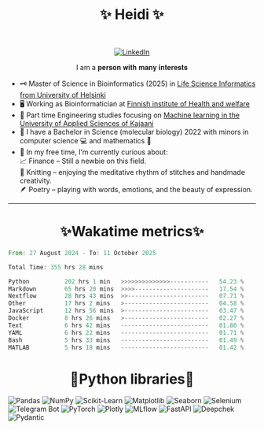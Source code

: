
<h1 align="center">✨ Heidi ✨</h1>
<br>

<p align="center">
  <a href="https://www.linkedin.com/in/heidi-putkuri/">
    <img src="http://img.shields.io/badge/LinkedIn-purple?style=flat&logo=linkedin" alt="LinkedIn">
  </a>
</p>
<p align="center">
  I am a 𝐩𝐞𝐫𝐬𝐨𝐧 𝐰𝐢𝐭𝐡 𝐦𝐚𝐧𝐲 𝐢𝐧𝐭𝐞𝐫𝐞𝐬𝐭𝐬

</p>

<!-- **Badges**
- website to create badge : https://shields.io/
- very nice tutorial to create badge : https://medium.com/@therafamartins/make-your-customized-badges-in-a-few-minutes-18e75475e271
-->

- 🗝 Master of Science in Bioinformatics (2025) in [Life Science Informatics from University of Helsinki](https://www.helsinki.fi/en/degree-programmes/life-science-informatics-masters-programme)
- 🖥️ Working as Bioinformatician at [Finnish institute of Health and welfare](https://thl.fi/en/main-page)
- 🦾 Part time Engineering studies focusing on [Machine learning in the University of Applied Sciences of Kajaani](https://kamk.fi/koulutukset/tieto-ja-viestintatekniikan-insinoori-datasta-tekoalyyn-paakaupunkiseutu-monimuoto/)
- 🧫 I have a Bachelor in Science (molecular biology) 2022 with minors in computer science 💻 and mathematics 🧮
- 🔭 In my free time, I’m currently curious about: <br>
  📈 Finance – Still a newbie on this field. <br>
  🧶 Knitting – enjoying the meditative rhythm of stitches and handmade creativity. <br>
  🪶 Poetry – playing with words, emotions, and the beauty of expression. <br>


<hr>
<h1 align = center>✨Wakatime metrics✨</h1>
<!--START_SECTION:waka-->

```rust
From: 27 August 2024 - To: 11 October 2025

Total Time: 355 hrs 28 mins

Python          202 hrs 1 min   >>>>>>>>>>>>>>-----------   54.23 %
Markdown        65 hrs 20 mins  >>>>---------------------   17.54 %
Nextflow        28 hrs 43 mins  >>-----------------------   07.71 %
Other           17 hrs 2 mins   >------------------------   04.58 %
JavaScript      12 hrs 56 mins  >------------------------   03.47 %
Docker          8 hrs 26 mins   >------------------------   02.27 %
Text            6 hrs 42 mins   -------------------------   01.80 %
YAML            6 hrs 22 mins   -------------------------   01.71 %
Bash            5 hrs 33 mins   -------------------------   01.49 %
MATLAB          5 hrs 18 mins   -------------------------   01.42 %
```

<!--END_SECTION:waka-->

<h1 align="center">🐍Python libraries🐍</h1>

![Pandas](https://img.shields.io/badge/Pandas-yellow?logo=pandas)
![NumPy](https://img.shields.io/badge/NumPy-blue?logo=numpy)
![Scikit-Learn](https://img.shields.io/badge/Scikit--Learn-orange?logo=scikitlearn)
![Matplotlib](https://img.shields.io/badge/Matplotlib-blueviolet?logo=matplotlib)
![Seaborn](https://img.shields.io/badge/Seaborn-cyan?logo=seaborn)
![Selenium](https://img.shields.io/badge/Selenium-green?logo=selenium)
![Telegram Bot](https://img.shields.io/badge/Telegram--Bot-blue?logo=telegram)
![PyTorch](https://img.shields.io/badge/PyTorch-red?logo=pytorch)
![Plotly](https://img.shields.io/badge/Plotly-blueviolet?logo=plotly)
![MLflow](https://img.shields.io/badge/MLflow-orange?logo=mlflow)
![FastAPI](https://img.shields.io/badge/FastAPI-green?logo=fastapi)
![Deepchek](https://img.shields.io/badge/Deepchek-blue?logo=python)
![Pydantic](https://img.shields.io/badge/Pydantic-blue?logo=python)


